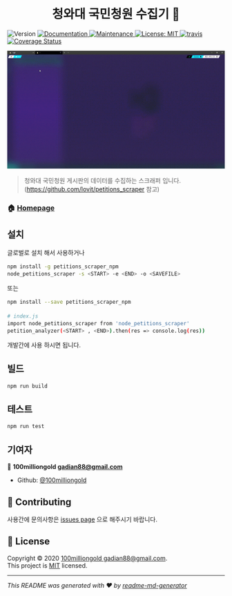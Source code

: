 <h1 align="center">청와대 국민청원 수집기 👋</h1>
<p>
  <img alt="Version" src="https://img.shields.io/badge/version-1.0.0-blue.svg?cacheSeconds=2592000" />
  <a href="https://github.com/100milliongold/petitions_scraper_npm#readme" target="_blank">
    <img alt="Documentation" src="https://img.shields.io/badge/documentation-yes-brightgreen.svg" />
  </a>
  <a href="https://github.com/100milliongold/petitions_scraper_npm/graphs/commit-activity" target="_blank">
    <img alt="Maintenance" src="https://img.shields.io/badge/Maintained%3F-yes-green.svg" />
  </a>
  <a href="https://github.com/100milliongold/petitions_scraper_npm/blob/master/LICENSE" target="_blank">
    <img alt="License: MIT" src="https://img.shields.io/github/license/100milliongold/petitions_scraper_npm" />
  </a>
  <a href="https://travis-ci.com/100milliongold/petitions_scraper_npm" target="_blank">
    <img alt="travis" src="https://travis-ci.com/100milliongold/petitions_scraper_npm.svg?branch=main" />
  </a>
  <a href='https://coveralls.io/github/100milliongold/petitions_scraper_npm?branch=main'><img src='https://coveralls.io/repos/github/100milliongold/petitions_scraper_npm/badge.svg?branch=main' alt='Coverage Status' /></a>

</p>

![result](./docs/result.gif)

> 청와대 국민청원 게시판의 데이터를 수집하는 스크래퍼 입니다. (https://github.com/lovit/petitions_scraper 참고)

### 🏠 [Homepage](https://github.com/100milliongold/petitions_scraper_npm#readme)

## 설치

글로벌로 설치 해서 사용하거나

```sh
npm install -g petitions_scraper_npm
node_petitions_scraper -s <START> -e <END> -o <SAVEFILE>
```

또는

```sh
npm install --save petitions_scraper_npm

# index.js
import node_petitions_scraper from 'node_petitions_scraper'
petition_analyzer(<START> , <END>).then(res => console.log(res))
```

개발간에 사용 하시면 됩니다.

## 빌드

```sh
npm run build
```

## 테스트

```sh
npm run test
```

## 기여자

👤 **100milliongold <gadian88@gmail.com>**

- Github: [@100milliongold](https://github.com/100milliongold)

## 🤝 Contributing

사용간에 문의사항은 [issues page](https://github.com/100milliongold/petitions_scraper_npm/issues) 으로 해주시기 바랍니다.

## 📝 License

Copyright © 2020 [100milliongold <gadian88@gmail.com>](https://github.com/100milliongold).<br />
This project is [MIT](https://github.com/100milliongold/petitions_scraper_npm/blob/master/LICENSE) licensed.

---

_This README was generated with ❤️ by [readme-md-generator](https://github.com/kefranabg/readme-md-generator)_
